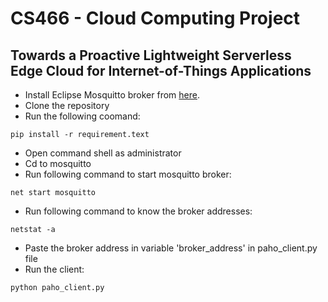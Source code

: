 # CS466 - Cloud Computing Project
## Towards a Proactive Lightweight Serverless Edge Cloud for Internet-of-Things Applications

- Install Eclipse Mosquitto broker from [here](https://mosquitto.org/download/).
- Clone the repository
- Run the following coomand:
```
pip install -r requirement.text
```
- Open command shell as administrator
- Cd to mosquitto
- Run following command to start mosquitto broker:
```
net start mosquitto
```
- Run following command to know the broker addresses:
```
netstat -a
```
- Paste the broker address in variable 'broker_address' in paho_client.py file
- Run the client:
```
python paho_client.py
```
